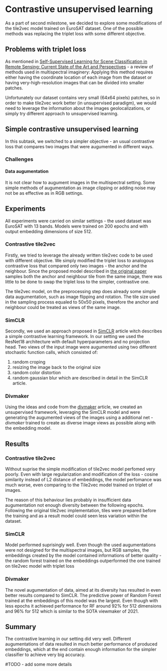 # Contrastive unsupervised learning

As a part of second milestone, we decided to explore some modifications of the tile2vec model trained on EuroSAT dataset. One of the possible methods was replacing the triplet loss with some different objective. 

## Problems with triplet loss

As mentioned in [Self-Supervised Learning for Scene Classification in Remote Sensing: Current State of the Art and Perspectives](https://hal.science/hal-03934160/document) - a review of methods used in multispectral imaginery:
Applying this method requires either having the coordinate location of each image from the dataset or having very-high-resolution images that can be divided into smaller patches.

Unfortunately our dataset contains very small (64x64 pixels) patches, so in order to make tile2vec work better (in unsupervised paradigm), we would need to leverage the information about the images geolocalizations, or simply try different approach to unsupervised learning.

## Simple contrastive unsupervised learning
In this subtask, we switched to a simpler objective - an usual contrastive loss that compares two images that were augumented in different ways.

### Challenges

#### Data augumentation
It is not clear how to augument images in the multispectral setting. Some simple methods of augumentation as image clipping or adding noise may not be as effective as in RGB settings.


## Experiments
All experiments were carried on similar settings - the used dataset was EuroSAT with 13 bands. Models were trained on 200 epochs and with output embedding dimensions of size 512.

### Contrastive tile2vec
Firstly, we tried to leverage the already written tile2vec code to be used with different objective. We simply modified the triplet loss to analogous contrastive loss that compared only two images - the anchor and the neighbour. Since the proposed model described in [the original paper](https://arxiv.org/abs/1805.02855) samples both the anchor and neighbour tile from the same image, there was little to be done to swap the triplet loss to the simpler, contrastive one.

The tile2vec model, on the preprocessing step does already some simple data augumentation, such as image flipping and rotation. The tile size used in the sampling process equaled to 50x50 pixels, therefore the anchor and neighbour could be treated as views of the same image.
### SimCLR

Secondly, we used an approach proposed in [SimCLR](https://arxiv.org/pdf/2002.05709) article witch describes a simple contrastive learning framework. In our setting we used the ResNet18 architecture with default hyperparameters and no projection head. Two views of the input image were augumented using two different stochastic function calls, which consisted of:
1. random croping
2. resizing the image back to the original size
3. random color distortion
4. random gaussian blur
which are described in detail in the SimCLR article.


### Divmaker
Using the ideas and code from the [divmaker](https://arxiv.org/pdf/2302.05757) article, we created an unsupervised framework, leveraging the SimCLR model and were generating the augumented views of the images using a additional net - *divmaker* trained to create as diverse image views as possible along with the embedding model.

## Results

### Contrastive tile2vec
Without suprise the simple modification of tile2vec model perfomed very poorly. Even with large regularization and modification of the loss - cosine similarity instead of L2 distance of embeddings, the model perfomance was much worse, even comparing to the Tile2vec model trained on triplet of images.

The reason of this behaviour lies probably in insufficient data augumentation not enough diversity between the following epochs. Following the original tile2vec implementation, tiles were prepared before the training and as a result model could seen less variation within the dataset.

### SimCLR
Model performed suprisingly well. Even though the used augumentations were not designed for the multispectral images, but RGB samples, the embeddings created by the model contained informations of better quality - the random forest trained on the embeddings outperformed the one trained on tile2vec model with triplet loss



### Divmaker
The novel augumentation of data, aimed at its diversity has resulted in even better results compared to SimCLR. The predictive power of Random Forest trained at the embeddings of this model was the largest.
Even though with less epochs it achieved performance for RF around 92% for 512 dimensions and 96% for 512 which is similar to the SOTA viewmaker of 2021.


## Summary
The contrastive learning in our setting did very well. Different augumentations of data resulted in much better performance of produced embeddings, which at the end contain enough information for the simpler classifier to achieve very big accuracy.


#TODO - add some more details





